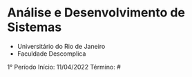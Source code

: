 # Análise e Desenvolvimento de Sistemas
* Universitário do Rio de Janeiro
* Faculdade Descomplica

1° Período
Início: 11/04/2022
Término: #
